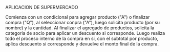 APLICACION DE SUPERMERCADO

Comienza con un condicional para agregar producto ("A") o finalizar compra ("Q"), al seleccionar conpra ("A"), luego solicita producto (por su nombre) y la cantidad. Al finalizar el agregado de productos, 
solicita la categoria de socio para aplicar un descuento si corresponde. Luego realiza todo el proceso interno de la compra en si, con el subtotal por producto, aplica descuento si corresponde
y devuelve el monto final de la compra.
